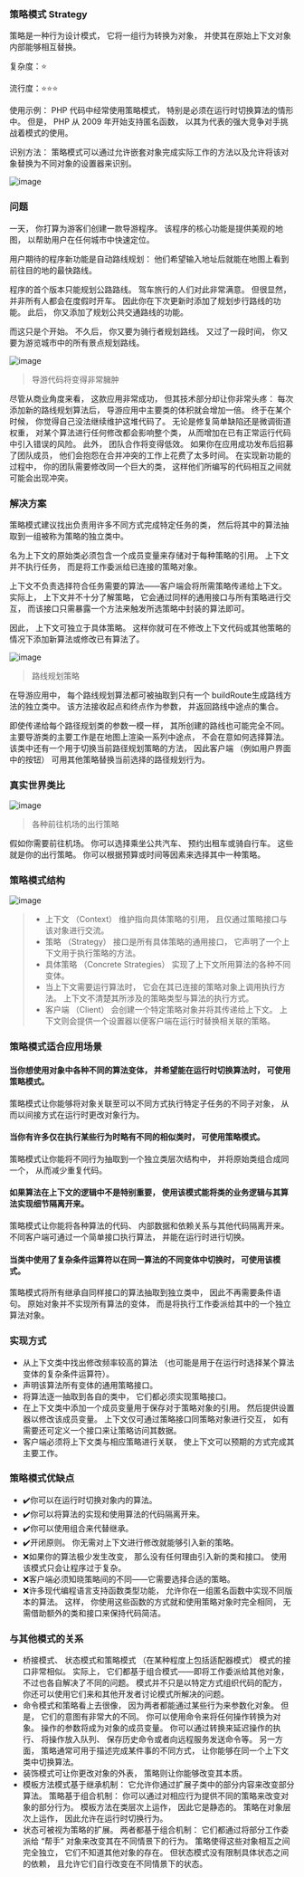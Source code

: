 ### 策略模式 Strategy

策略是一种行为设计模式， 它将一组行为转换为对象， 并使其在原始上下文对象内部能够相互替换。

复杂度：⭐

流行度：⭐⭐⭐

使用示例： PHP 代码中经常使用策略模式， 特别是必须在运行时切换算法的情形中。 但是， PHP 从 2009 年开始支持匿名函数，
以其为代表的强大竞争对手挑战着模式的使用。

识别方法： 策略模式可以通过允许嵌套对象完成实际工作的方法以及允许将该对象替换为不同对象的设置器来识别。

![image](./images/strategy-2x.png)

### 问题

一天， 你打算为游客们创建一款导游程序。 该程序的核心功能是提供美观的地图， 以帮助用户在任何城市中快速定位。

用户期待的程序新功能是自动路线规划： 他们希望输入地址后就能在地图上看到前往目的地的最快路线。

程序的首个版本只能规划公路路线。 驾车旅行的人们对此非常满意。 但很显然， 并非所有人都会在度假时开车。 因此你在下次更新时添加了规划步行路线的功能。
此后， 你又添加了规划公共交通路线的功能。

而这只是个开始。 不久后， 你又要为骑行者规划路线。 又过了一段时间， 你又要为游览城市中的所有景点规划路线。

![image](./images/problem-2x.png)
> 导游代码将变得非常臃肿

尽管从商业角度来看， 这款应用非常成功， 但其技术部分却让你非常头疼： 每次添加新的路线规划算法后， 导游应用中主要类的体积就会增加一倍。
终于在某个时候， 你觉得自己没法继续维护这堆代码了。
无论是修复简单缺陷还是微调街道权重， 对某个算法进行任何修改都会影响整个类， 从而增加在已有正常运行代码中引入错误的风险。
此外， 团队合作将变得低效。 如果你在应用成功发布后招募了团队成员， 他们会抱怨在合并冲突的工作上花费了太多时间。 在实现新功能的过程中，
你的团队需要修改同一个巨大的类， 这样他们所编写的代码相互之间就可能会出现冲突。

### 解决方案

策略模式建议找出负责用许多不同方式完成特定任务的类， 然后将其中的算法抽取到一组被称为策略的独立类中。

名为上下文的原始类必须包含一个成员变量来存储对于每种策略的引用。 上下文并不执行任务， 而是将工作委派给已连接的策略对象。

上下文不负责选择符合任务需要的算法——客户端会将所需策略传递给上下文。 实际上， 上下文并不十分了解策略，
它会通过同样的通用接口与所有策略进行交互， 而该接口只需暴露一个方法来触发所选策略中封装的算法即可。

因此， 上下文可独立于具体策略。 这样你就可在不修改上下文代码或其他策略的情况下添加新算法或修改已有算法了。

![image](./images/solution-2x.png)
> 路线规划策略

在导游应用中， 每个路线规划算法都可被抽取到只有一个 build­Route生成路线方法的独立类中。 该方法接收起点和终点作为参数，
并返回路线中途点的集合。

即使传递给每个路径规划类的参数一模一样， 其所创建的路线也可能完全不同。 主要导游类的主要工作是在地图上渲染一系列中途点，
不会在意如何选择算法。 该类中还有一个用于切换当前路径规划策略的方法， 因此客户端 （例如用户界面中的按钮）
可用其他策略替换当前选择的路径规划行为。

### 真实世界类比

![image](./images/strategy-comic-1-zh-2x.png)
>各种前往机场的出行策略

假如你需要前往机场。 你可以选择乘坐公共汽车、 预约出租车或骑自行车。 这些就是你的出行策略。 你可以根据预算或时间等因素来选择其中一种策略。

### 策略模式结构

![image](./images/structure-2x.png)
>- 上下文 （Context） 维护指向具体策略的引用， 且仅通过策略接口与该对象进行交流。
>- 策略 （Strategy） 接口是所有具体策略的通用接口， 它声明了一个上下文用于执行策略的方法。
>- 具体策略 （Concrete Strategies） 实现了上下文所用算法的各种不同变体。
>- 当上下文需要运行算法时， 它会在其已连接的策略对象上调用执行方法。 上下文不清楚其所涉及的策略类型与算法的执行方式。
>- 客户端 （Client） 会创建一个特定策略对象并将其传递给上下文。 上下文则会提供一个设置器以便客户端在运行时替换相关联的策略。

### 策略模式适合应用场景

#### 当你想使用对象中各种不同的算法变体， 并希望能在运行时切换算法时， 可使用策略模式。

策略模式让你能够将对象关联至可以不同方式执行特定子任务的不同子对象， 从而以间接方式在运行时更改对象行为。

#### 当你有许多仅在执行某些行为时略有不同的相似类时， 可使用策略模式。

策略模式让你能将不同行为抽取到一个独立类层次结构中， 并将原始类组合成同一个， 从而减少重复代码。

#### 如果算法在上下文的逻辑中不是特别重要， 使用该模式能将类的业务逻辑与其算法实现细节隔离开来。

策略模式让你能将各种算法的代码、 内部数据和依赖关系与其他代码隔离开来。 不同客户端可通过一个简单接口执行算法， 并能在运行时进行切换。

#### 当类中使用了复杂条件运算符以在同一算法的不同变体中切换时， 可使用该模式。

策略模式将所有继承自同样接口的算法抽取到独立类中， 因此不再需要条件语句。 原始对象并不实现所有算法的变体， 而是将执行工作委派给其中的一个独立算法对象。

### 实现方式
* 从上下文类中找出修改频率较高的算法 （也可能是用于在运行时选择某个算法变体的复杂条件运算符）。
* 声明该算法所有变体的通用策略接口。
* 将算法逐一抽取到各自的类中， 它们都必须实现策略接口。
* 在上下文类中添加一个成员变量用于保存对于策略对象的引用。 然后提供设置器以修改该成员变量。 上下文仅可通过策略接口同策略对象进行交互， 如有需要还可定义一个接口来让策略访问其数据。
* 客户端必须将上下文类与相应策略进行关联， 使上下文可以预期的方式完成其主要工作。

### 策略模式优缺点
* ✔️你可以在运行时切换对象内的算法。
* ✔️你可以将算法的实现和使用算法的代码隔离开来。
* ✔️你可以使用组合来代替继承。
* ✔️开闭原则。 你无需对上下文进行修改就能够引入新的策略。
* ❌如果你的算法极少发生改变， 那么没有任何理由引入新的类和接口。 使用该模式只会让程序过于复杂。
* ❌客户端必须知晓策略间的不同——它需要选择合适的策略。
* ❌许多现代编程语言支持函数类型功能， 允许你在一组匿名函数中实现不同版本的算法。 这样， 你使用这些函数的方式就和使用策略对象时完全相同， 无需借助额外的类和接口来保持代码简洁。

### 与其他模式的关系
- 桥接模式、 状态模式和策略模式 （在某种程度上包括适配器模式） 模式的接口非常相似。 实际上， 它们都基于组合模式——即将工作委派给其他对象， 不过也各自解决了不同的问题。 模式并不只是以特定方式组织代码的配方， 你还可以使用它们来和其他开发者讨论模式所解决的问题。
- 命令模式和策略看上去很像， 因为两者都能通过某些行为来参数化对象。 但是， 它们的意图有非常大的不同。 你可以使用命令来将任何操作转换为对象。 操作的参数将成为对象的成员变量。 你可以通过转换来延迟操作的执行、 将操作放入队列、 保存历史命令或者向远程服务发送命令等。 另一方面， 策略通常可用于描述完成某件事的不同方式， 让你能够在同一个上下文类中切换算法。
- 装饰模式可让你更改对象的外表， 策略则让你能够改变其本质。
- 模板方法模式基于继承机制： 它允许你通过扩展子类中的部分内容来改变部分算法。 策略基于组合机制： 你可以通过对相应行为提供不同的策略来改变对象的部分行为。 模板方法在类层次上运作， 因此它是静态的。 策略在对象层次上运作， 因此允许在运行时切换行为。
- 状态可被视为策略的扩展。 两者都基于组合机制： 它们都通过将部分工作委派给 “帮手” 对象来改变其在不同情景下的行为。 策略使得这些对象相互之间完全独立， 它们不知道其他对象的存在。 但状态模式没有限制具体状态之间的依赖， 且允许它们自行改变在不同情景下的状态。




